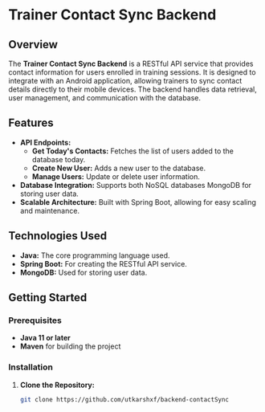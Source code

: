 # Trainer Contact Sync Backend

## Overview

The **Trainer Contact Sync Backend** is a RESTful API service that provides contact information for users enrolled in training sessions. It is designed to integrate with an Android application, allowing trainers to sync contact details directly to their mobile devices. The backend handles data retrieval, user management, and communication with the database.

## Features

- **API Endpoints:**
  - **Get Today's Contacts:** Fetches the list of users added to the database today.
  - **Create New User:** Adds a new user to the database.
  - **Manage Users:** Update or delete user information.
- **Database Integration:** Supports both NoSQL databases MongoDB for storing user data.
- **Scalable Architecture:** Built with Spring Boot, allowing for easy scaling and maintenance.

## Technologies Used

- **Java:** The core programming language used.
- **Spring Boot:** For creating the RESTful API service.
- **MongoDB:** Used for storing user data.


## Getting Started

### Prerequisites

- **Java 11 or later**
- **Maven** for building the project

### Installation

1. **Clone the Repository:**

   ```bash
   git clone https://github.com/utkarshxf/backend-contactSync
